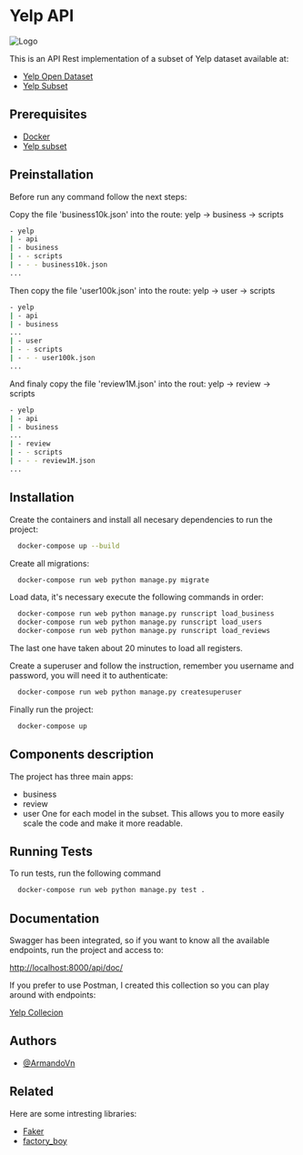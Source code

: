 
# Yelp API

![Logo](https://s3-media0.fl.yelpcdn.com/assets/public/960x225_dataset.yji-04eb5a6d4caf0ee710b34bbb37d3f4cf.png)

This is an API Rest implementation of a subset of Yelp dataset available at:
- [Yelp Open Dataset](https://www.yelp.com/dataset)
- [Yelp Subset](https://drive.google.com/file/d/1rPjOdKXggrs3QYcEk8MQ9yyAD_dPZPG9/view?usp=sharing)

## Prerequisites

- [Docker](https://docs.docker.com/get-docker/)
- [Yelp subset](https://drive.google.com/file/d/1rPjOdKXggrs3QYcEk8MQ9yyAD_dPZPG9/view?usp=sharing)

## Preinstallation

Before run any command follow the next steps:

Copy the file 'business10k.json' into the route: yelp -> business -> scripts

```bash
- yelp
| - api
| - business
| - - scripts
| - - - business10k.json
...
```
Then copy the file 'user100k.json' into the route: yelp -> user -> scripts
```bash
- yelp
| - api
| - business
...
| - user
| - - scripts
| - - - user100k.json
...
```
And finaly copy the file 'review1M.json' into the rout: yelp -> review -> scripts
```bash
- yelp
| - api
| - business
...
| - review
| - - scripts
| - - - review1M.json
...
```
## Installation

Create the containers and install all necesary dependencies to run the project:
```bash
  docker-compose up --build
```

Create all migrations:
```bash
  docker-compose run web python manage.py migrate
```

Load data, it's necessary execute the following commands in order:
```bash
  docker-compose run web python manage.py runscript load_business
  docker-compose run web python manage.py runscript load_users
  docker-compose run web python manage.py runscript load_reviews
```
The last one have taken about 20 minutes to load all registers.

Create a superuser and follow the instruction, remember you username and password, you will need it to authenticate:
```bash
  docker-compose run web python manage.py createsuperuser
```

Finally run the project:
```bash
  docker-compose up
```
## Components description

The project has three main apps:
- business
- review
- user
One for each model in the subset. This allows you to more easily scale the code and make it more readable.


## Running Tests

To run tests, run the following command

```bash
  docker-compose run web python manage.py test .
```

## Documentation
Swagger has been integrated, so if you want to know all the available endpoints, run the project and access to:

[http://localhost:8000/api/doc/](http://localhost:8000/api/doc/)

If you prefer to use Postman, I created this collection so you can play around with endpoints:

[Yelp Collecion](http://localhost:8000/api/doc/)

## Authors

- [@ArmandoVn](https://github.com/ArmandoVn)


## Related

Here are some intresting libraries:

- [Faker](https://faker.readthedocs.io/en/master/providers/faker.providers.python.html)
- [factory_boy](https://factoryboy.readthedocs.io/en/stable/introduction.html)
